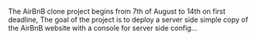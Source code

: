 The AirBnB clone project begins from 7th of August to 14th on first deadline,
The goal of the project is to deploy a server side simple copy of the
AirBnB website with a console for server side config...
